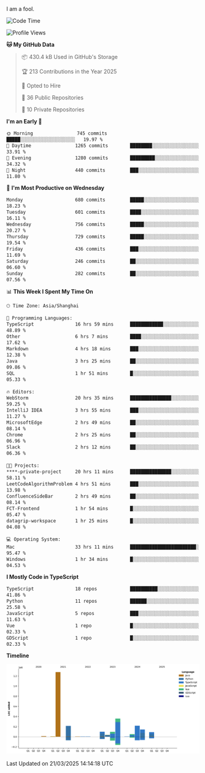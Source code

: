 I am a fool.

<!--START_SECTION:waka-->
![Code Time](http://img.shields.io/badge/Code%20Time-2%2C764%20hrs%2028%20mins-blue)

![Profile Views](http://img.shields.io/badge/Profile%20Views-6-blue)

**🐱 My GitHub Data** 

> 📦 430.4 kB Used in GitHub's Storage 
 > 
> 🏆 213 Contributions in the Year 2025
 > 
> 💼 Opted to Hire
 > 
> 📜 36 Public Repositories 
 > 
> 🔑 10 Private Repositories 
 > 
**I'm an Early 🐤** 

```text
🌞 Morning                745 commits         █████░░░░░░░░░░░░░░░░░░░░   19.97 % 
🌆 Daytime                1265 commits        ████████░░░░░░░░░░░░░░░░░   33.91 % 
🌃 Evening                1280 commits        █████████░░░░░░░░░░░░░░░░   34.32 % 
🌙 Night                  440 commits         ███░░░░░░░░░░░░░░░░░░░░░░   11.80 % 
```
📅 **I'm Most Productive on Wednesday** 

```text
Monday                   680 commits         █████░░░░░░░░░░░░░░░░░░░░   18.23 % 
Tuesday                  601 commits         ████░░░░░░░░░░░░░░░░░░░░░   16.11 % 
Wednesday                756 commits         █████░░░░░░░░░░░░░░░░░░░░   20.27 % 
Thursday                 729 commits         █████░░░░░░░░░░░░░░░░░░░░   19.54 % 
Friday                   436 commits         ███░░░░░░░░░░░░░░░░░░░░░░   11.69 % 
Saturday                 246 commits         ██░░░░░░░░░░░░░░░░░░░░░░░   06.60 % 
Sunday                   282 commits         ██░░░░░░░░░░░░░░░░░░░░░░░   07.56 % 
```


📊 **This Week I Spent My Time On** 

```text
🕑︎ Time Zone: Asia/Shanghai

💬 Programming Languages: 
TypeScript               16 hrs 59 mins      ████████████░░░░░░░░░░░░░   48.89 % 
Other                    6 hrs 7 mins        ████░░░░░░░░░░░░░░░░░░░░░   17.62 % 
Markdown                 4 hrs 18 mins       ███░░░░░░░░░░░░░░░░░░░░░░   12.38 % 
Java                     3 hrs 25 mins       ██░░░░░░░░░░░░░░░░░░░░░░░   09.86 % 
SQL                      1 hr 51 mins        █░░░░░░░░░░░░░░░░░░░░░░░░   05.33 % 

🔥 Editors: 
WebStorm                 20 hrs 35 mins      ███████████████░░░░░░░░░░   59.25 % 
IntelliJ IDEA            3 hrs 55 mins       ███░░░░░░░░░░░░░░░░░░░░░░   11.27 % 
MicrosoftEdge            2 hrs 49 mins       ██░░░░░░░░░░░░░░░░░░░░░░░   08.14 % 
Chrome                   2 hrs 25 mins       ██░░░░░░░░░░░░░░░░░░░░░░░   06.96 % 
Slack                    2 hrs 12 mins       ██░░░░░░░░░░░░░░░░░░░░░░░   06.36 % 

🐱‍💻 Projects: 
****-private-project     20 hrs 11 mins      ███████████████░░░░░░░░░░   58.11 % 
LeetCodeAlgorithmProblem 4 hrs 51 mins       ███░░░░░░░░░░░░░░░░░░░░░░   13.98 % 
ConfluenceSideBar        2 hrs 49 mins       ██░░░░░░░░░░░░░░░░░░░░░░░   08.14 % 
FCT-Frontend             1 hr 54 mins        █░░░░░░░░░░░░░░░░░░░░░░░░   05.47 % 
datagrip-workspace       1 hr 25 mins        █░░░░░░░░░░░░░░░░░░░░░░░░   04.08 % 

💻 Operating System: 
Mac                      33 hrs 11 mins      ████████████████████████░   95.47 % 
Windows                  1 hr 34 mins        █░░░░░░░░░░░░░░░░░░░░░░░░   04.53 % 
```

**I Mostly Code in TypeScript** 

```text
TypeScript               18 repos            ██████████░░░░░░░░░░░░░░░   41.86 % 
Python                   11 repos            ██████░░░░░░░░░░░░░░░░░░░   25.58 % 
JavaScript               5 repos             ███░░░░░░░░░░░░░░░░░░░░░░   11.63 % 
Vue                      1 repo              █░░░░░░░░░░░░░░░░░░░░░░░░   02.33 % 
GDScript                 1 repo              █░░░░░░░░░░░░░░░░░░░░░░░░   02.33 % 
```



**Timeline**

![Lines of Code chart](https://raw.githubusercontent.com/VeejaLiu/VeejaLiu/master/assets/bar_graph.png)


 Last Updated on 21/03/2025 14:14:18 UTC
<!--END_SECTION:waka-->
